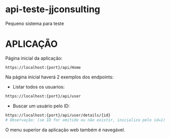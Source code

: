 # api-teste-jjconsulting
Pequeno sistema para teste

# APLICAÇÃO
Página inicial da aplicação:
```
https://localhost:{port}/api/Home
```

Na página inicial haverá 2 exemplos dos endpoints:

* Listar todos os usuarios:
```bash
https://localhost:{port}/api/user
```
* Buscar um usuário pelo ID:
```bash
https://localhost:{port}/api/user/details/{id}
# Observação: (se ID for omitido ou não existir, inicializa pelo id=1)
```

O menu superior da aplicação web também é navegável.

